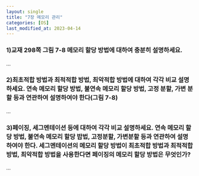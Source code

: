 ```yaml
---
layout: single
title: "7장 메모리 관리"
categories: [OS]
last_modified_at: 2023-04-14
---
```


### 1)교재 298쪽 그림 7-8 메모리 할당 방법에 대하여 충분히 설명하세요.
...

### 2)최초적합 방법과 최적적합 방법, 최악적합 방법에 대하여 각각 비교 설명하세요. 연속 메모리 할당 방법, 불연속 메모리 할당 방법, 고정 분할, 가변 분할 등과 연관하여 설명하여야 한다(그림 7-8)
...

### 3)페이징, 세그멘테이션 등에 대하여 각각 비교 설명하세요. 연속 메모리 할당 방법, 불연속 메모리 할당 밥법, 고정분할, 가변분할 등과 연관하여 설명하여야 한다. 세그멘테이션의 메모리 할당 방법이 최초적합 방법과 최적적합 방법, 최악적합 방법을 사용한다면 페이징의 메모리 할당 방법은 무엇인가?
...
